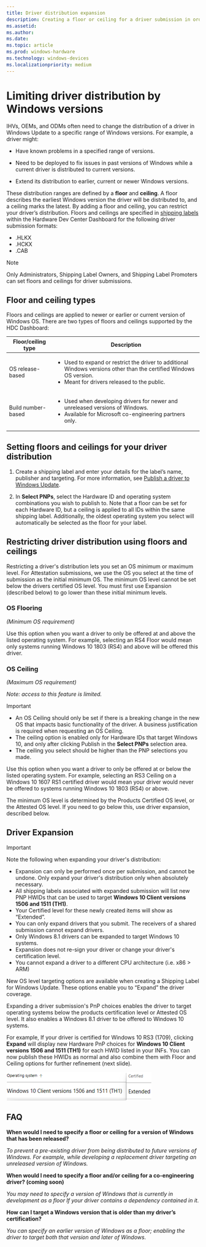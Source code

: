 ```yaml
---
title: Driver distribution expansion
description: Creating a floor or ceiling for a driver submission in order to change its distribution.
ms.assetid: 
ms.author: 
ms.date: 
ms.topic: article
ms.prod: windows-hardware
ms.technology: windows-devices
ms.localizationpriority: medium
---
```


# Limiting driver distribution by Windows versions

IHVs, OEMs, and ODMs often need to change the distribution of a driver in Windows Update to a specific range of Windows versions. For example, a driver might:

* Have known problems in a specified range of versions.

* Need to be deployed to fix issues in past versions of Windows while a current driver is distributed to current versions.

* Extend its distribution to earlier, current or newer Windows versions.

These distribution ranges are defined by a **floor** and **ceiling**. A floor describes the earliest Windows version the driver will be distributed to, and a ceiling marks the latest. By adding a floor and ceiling, you can restrict your driver’s distribution. Floors and ceilings are specified in [shipping labels](https://docs.microsoft.com/windows-hardware/drivers/dashboard/manage-driver-distribution-by-submission) within the Hardware Dev Center Dashboard for the following driver submission formats:

* .HLKX
* .HCKX
* .CAB

> [!NOTE]
> Only Administrators, Shipping Label Owners, and Shipping Label Promoters can set floors and ceilings for driver submissions.

## Floor and ceiling types

Floors and ceilings are applied to newer or earlier or current version of Windows OS.
There are two types of floors and ceilings supported by the HDC Dashboard:

| Floor/ceiling type | Description |
| -- | -- |
| OS release-based | <ul><li>Used to expand or restrict the driver to additional Windows versions other than the certified Windows OS version.</li><li>Meant for drivers released to the public.</li></ul> |
| Build number-based | <ul><li>Used when developing drivers for newer and unreleased versions of Windows. </li><li>Available for Microsoft co-engineering partners only.</li></ul> |

## Setting floors and ceilings for your driver distribution

1. Create a shipping label and enter your details for the label’s name, publisher and targeting. For more information, see [Publish a driver to Windows Update](https://docs.microsoft.com/en-us/windows-hardware/drivers/dashboard/publish-a-driver-to-windows-update).

2. In **Select PNPs**, select the Hardware ID and operating system combinations you wish to publish to. Note that a floor can be set for each Hardware ID, but a ceiling is applied to all IDs within the same shipping label. Additionally, the oldest operating system you select will automatically be selected as the floor for your label. 

## Restricting driver distribution using floors and ceilings

Restricting a driver's distribution lets you set an OS minimum or maximum level. For Attestation submissions, we use the OS you select at the time of submission as the initial minimum OS. The minimum OS level cannot be set below the drivers certified OS level. You must first use Expansion (described below) to go lower than these initial minimum levels.

### OS Flooring
*(Minimum OS requirement)*

Use this option when you want a driver to only be offered at and above the listed operating system. For example, selecting an RS4 Floor would mean only systems running Windows 10 1803 (RS4) and above will be offered this driver.

### OS Ceiling  
*(Maximum OS requirement)*

*Note: access to this feature is limited.*

> [!IMPORTANT]
> * An OS Ceiling should only be set if there is a breaking change in the new OS that impacts basic functionality of the driver. A business justification is required when requesting an OS Ceiling.
> * The ceiling option is enabled only for Hardware IDs that target Windows 10, and only after clicking Publish in the **Select PNPs** selection area.
> * The ceiling you select should be higher than the PNP selections you made.

Use this option when you want a driver to only be offered at or below the listed operating system. For example, selecting an RS3 Ceiling on a Windows 10 1607 RS1 certified driver would mean your driver would never be offered to systems running Windows 10 1803 (RS4) or above.

The minimum OS level is determined by the Products Certified OS level, or the Attested OS level.  If you need to go below this, use driver expansion, described below.


## Driver Expansion

> [!IMPORTANT]
> Note the following when expanding your driver's distribution:
> * Expansion can only be performed once per submission, and cannot be undone. Only expand your driver's distribution only when absolutely necessary.
> * All shipping labels associated with expanded submission will list new PNP HWIDs that can be used to target **Windows 10 Client versions 1506 and 1511 (TH1)**. 
> * Your Certified level for these newly created items will show as “Extended”.
> * You can only expand drivers that you submit. The receivers of a shared submission cannot expand drivers.
> * Only Windows 8.1 drivers can be expanded to target Windows 10 systems.
> * Expansion does not re-sign your driver or change your driver's certification level.
> * You cannot expand a driver to a different CPU architecture (i.e. x86 > ARM)

New OS level targeting options are available when creating a Shipping Label for Windows Update. These options enable you to “Expand” the driver coverage.

Expanding a driver submission's PnP choices enables the driver to target operating systems below the products certification level or Attested OS level. It also enables a Windows 8.1 driver to be offered to Windows 10 systems. 

For example, If your driver is certified for Windows 10 RS3 (1709), clicking **Expand** will display new Hardware PnP choices for **Windows 10 Client versions 1506 and 1511 (TH1)** for each HWID listed in your INFs.  You can now publish these HWIDs as normal and also combine them with Floor and Ceiling options for further refinement (next slide).

![A screenshot of the driver expansion option.](images/new-pnp-nodes.png)

## FAQ

**When would I need to specify a floor or ceiling for a version of Windows that has been released?**

*To prevent a pre-existing driver from being distributed to future versions of Windows. For example, while developing a replacement driver targeting an unreleased version of Windows.*

**When would I need to specify a floor and/or ceiling for a co-engineering driver? (coming soon)**

*You may need to specify a version of Windows that is currently in development as a floor If your driver contains a dependency contained in it.*

**How can I target a Windows version that is older than my driver’s certification?**

*You can specify an earlier version of Windows as a floor; enabling the driver to target both that version and later of Windows.*
